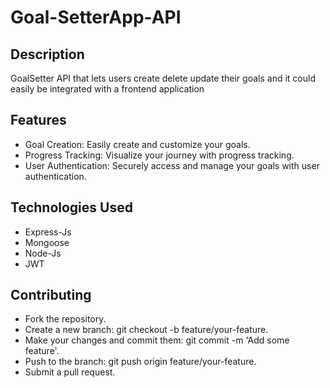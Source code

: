 # Goal-SetterApp-API

## Description
GoalSetter API that lets users create delete update their goals and it
could easily be integrated with a frontend application

## Features
- Goal Creation: Easily create and customize your goals.
- Progress Tracking: Visualize your journey with progress tracking.
- User Authentication: Securely access and manage your goals with user authentication.

## Technologies Used
- Express-Js
- Mongoose
- Node-Js
- JWT 

## Contributing
- Fork the repository.
- Create a new branch: git checkout -b feature/your-feature.
- Make your changes and commit them: git commit -m 'Add some feature'.
- Push to the branch: git push origin feature/your-feature.
- Submit a pull request.



